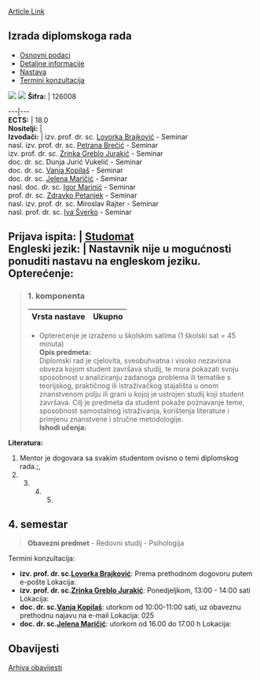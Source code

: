 [Article Link](https://www.fhs.hr/predmet/idr_b)

## Izrada diplomskoga rada
  * [Osnovni podaci](https://www.fhs.hr/predmet/idr_b#v1id-904821_891572_1_0 "Osnovni podaci")
  * [Detaljne informacije](https://www.fhs.hr/predmet/idr_b#v1id-904821_891572_1_1 "Detaljne informacije")
  * [Nastava](https://www.fhs.hr/predmet/idr_b#v1id-904821_891572_1_2 "Nastava")
  * [Termini konzultacija](https://www.fhs.hr/predmet/idr_b#v1id-904821_891572_1_3 "Termini konzultacija")


[![](https://www.fhs.hr/img/flags/gif/hr.gif)](https://www.fhs.hr/predmet/idr_b) [![](https://www.fhs.hr/img/flags/gif/gb.gif)](https://www.fhs.hr/en/course/prothe)
**Šifra:** |  126008  
  
---|---  
**ECTS:** |  18.0   
**Nositelji:** |   
**Izvođači:** |  izv. prof. dr. sc. [Lovorka Brajković](https://www.fhs.hr/djelatnik/lovorka.brajkovic) - Seminar  
nasl. izv. prof. dr. sc. [Petrana Brečić](https://www.fhs.hr/djelatnik/petrana.brecic) - Seminar  
izv. prof. dr. sc. [Zrinka Greblo Jurakić](https://www.fhs.hr/djelatnik/zrinka.greblo_jurakic) - Seminar  
doc. dr. sc. Dunja Jurić Vukelić - Seminar  
doc. dr. sc. [Vanja Kopilaš](https://www.fhs.hr/djelatnik/vanja.kopilas) - Seminar  
doc. dr. sc. [Jelena Maričić](https://www.fhs.hr/djelatnik/jelena.maricic) - Seminar  
nasl. doc. dr. sc. [Igor Marinić](https://www.fhs.hr/djelatnik/igor.marinic) - Seminar  
prof. dr. sc. [Zdravko Petanjek](https://www.fhs.hr/djelatnik/zdravko.petanjek) - Seminar  
nasl. izv. prof. dr. sc. Miroslav Rajter - Seminar  
nasl. prof. dr. sc. [Iva Šverko](https://www.fhs.hr/djelatnik/iva.sverko) - Seminar  
  
**Prijava ispita:** |  [Studomat](http://www.isvu.hr/studomat)  
**Engleski jezik:** |  Nastavnik nije u mogućnosti ponuditi nastavu na engleskom jeziku.   
**Opterećenje:**  
---  
> ### 1. komponenta
> | Vrsta nastave | Ukupno  
> ---|---  
> * Opterećenje je izraženo u školskim satima (1 školski sat = 45 minuta)   
**Opis predmeta:**  
> Diplomski rad je cjelovita, sveobuhvatna i visoko nezavisna obveza kojom student završava studij, te mora pokazati svoju sposobnost u analiziranju zadanoga problema ili tematike s teorijskog, praktičnog ili istraživačkog stajališta u onom znanstvenom polju ili grani u kojoj je ustrojen studij koji student završava. Cilj je predmeta da student pokaže poznavanje teme, sposobnost samostalnog istraživanja, korištenja literature i primjenu znanstvene i stručne metodologije.  
**Ishodi učenja:**  

  
**Literatura:**  
  1. Mentor je dogovara sa svakim studentom ovisno o temi diplomskog rada.;, 
  2.   3.   4.   5. 
  
**4. semestar**  
---  
> **Obavezni predmet** - Redovni studij - Psihologija  
>   
Termini konzultacija: 
  * **izv. prof. dr. sc.[Lovorka Brajković](https://www.fhs.hr/djelatnik/lovorka.brajkovic)**: 
Prema prethodnom dogovoru putem e-pošte
Lokacija: 
  * **izv. prof. dr. sc.[Zrinka Greblo Jurakić](https://www.fhs.hr/djelatnik/zrinka.greblo_jurakic)**: 
Ponedjeljkom, 13:00 - 14:00 sati
Lokacija: 
  * **doc. dr. sc.[Vanja Kopilaš](https://www.fhs.hr/djelatnik/vanja.kopilas)**: 
utorkom od 10:00-11:00 sati, uz obaveznu prethodnu najavu na e-mail
Lokacija: 025 
  * **doc. dr. sc.[Jelena Maričić](https://www.fhs.hr/djelatnik/jelena.maricic)**: 
utorkom od 16.00 do 17.00 h
Lokacija: 


## Obavijesti
[Arhiva obavijesti](https://www.fhs.hr/predmet/idr_b?@=20pnl#news_83107 "Arhiva obavijesti")
